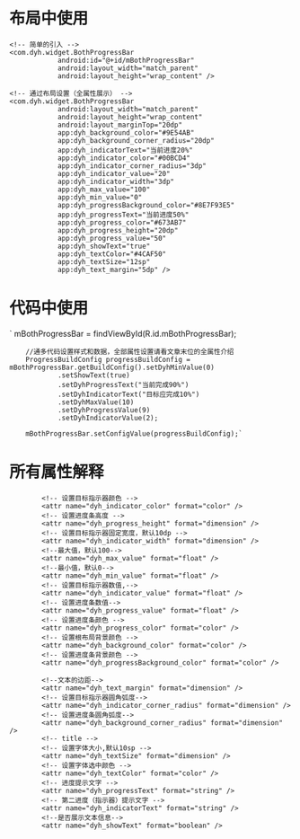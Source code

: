 # 布局中使用
```
<!-- 简单的引入 -->
<com.dyh.widget.BothProgressBar
            android:id="@+id/mBothProgressBar"
            android:layout_width="match_parent"
            android:layout_height="wrap_content" />

<!-- 通过布局设置（全属性展示） -->
<com.dyh.widget.BothProgressBar
            android:layout_width="match_parent"
            android:layout_height="wrap_content"
            android:layout_marginTop="20dp"
            app:dyh_background_color="#9E54AB"
            app:dyh_background_corner_radius="20dp"
            app:dyh_indicatorText="当前进度20%"
            app:dyh_indicator_color="#00BCD4"
            app:dyh_indicator_corner_radius="3dp"
            app:dyh_indicator_value="20"
            app:dyh_indicator_width="3dp"
            app:dyh_max_value="100"
            app:dyh_min_value="0"
            app:dyh_progressBackground_color="#8E7F93E5"
            app:dyh_progressText="当前进度50%"
            app:dyh_progress_color="#673AB7"
            app:dyh_progress_height="20dp"
            app:dyh_progress_value="50"
            app:dyh_showText="true"
            app:dyh_textColor="#4CAF50"
            app:dyh_textSize="12sp"
            app:dyh_text_margin="5dp" />
```

# 代码中使用
`
mBothProgressBar = findViewById(R.id.mBothProgressBar);

        //通多代码设置样式和数据，全部属性设置请看文章末位的全属性介绍
        ProgressBuildConfig progressBuildConfig = mBothProgressBar.getBuildConfig().setDyhMinValue(0)
                .setShowText(true)
                .setDyhProgressText("当前完成90%")
                .setDyhIndicatorText("目标应完成10%")
                .setDyhMaxValue(10)
                .setDyhProgressValue(9)
                .setDyhIndicatorValue(2);

        mBothProgressBar.setConfigValue(progressBuildConfig);`

# 所有属性解释
```
        <!-- 设置目标指示器颜色 -->
        <attr name="dyh_indicator_color" format="color" />
        <!-- 设置进度条高度 -->
        <attr name="dyh_progress_height" format="dimension" />
        <!-- 设置目标指示器固定宽度，默认10dp -->
        <attr name="dyh_indicator_width" format="dimension" />
        <!--最大值，默认100-->
        <attr name="dyh_max_value" format="float" />
        <!--最小值，默认0-->
        <attr name="dyh_min_value" format="float" />
        <!-- 设置目标指示器数值,-->
        <attr name="dyh_indicator_value" format="float" />
        <!-- 设置进度条数值-->
        <attr name="dyh_progress_value" format="float" />
        <!-- 设置进度条颜色 -->
        <attr name="dyh_progress_color" format="color" />
        <!-- 设置根布局背景颜色 -->
        <attr name="dyh_background_color" format="color" />
        <!-- 设置进度条背景颜色 -->
        <attr name="dyh_progressBackground_color" format="color" />

        <!--文本的边距-->
        <attr name="dyh_text_margin" format="dimension" />
        <!-- 设置目标指示器圆角弧度-->
        <attr name="dyh_indicator_corner_radius" format="dimension" />
        <!-- 设置进度条圆角弧度-->
        <attr name="dyh_background_corner_radius" format="dimension" />
        <!-- title -->
        <!-- 设置字体大小,默认10sp -->
        <attr name="dyh_textSize" format="dimension" />
        <!-- 设置字体选中颜色 -->
        <attr name="dyh_textColor" format="color" />
        <!-- 进度提示文字 -->
        <attr name="dyh_progressText" format="string" />
        <!-- 第二进度（指示器）提示文字 -->
        <attr name="dyh_indicatorText" format="string" />
        <!--是否展示文本信息-->
        <attr name="dyh_showText" format="boolean" />
```
